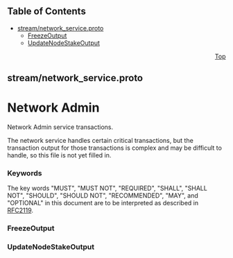 ## Table of Contents

- [stream/network_service.proto](#stream_network_service-proto)
    - [FreezeOutput](#com-hedera-hapi-block-stream-FreezeOutput)
    - [UpdateNodeStakeOutput](#com-hedera-hapi-block-stream-UpdateNodeStakeOutput)
  



<a name="stream_network_service-proto"></a>
<p align="right"><a href="#top">Top</a></p>

## stream/network_service.proto
# Network Admin
Network Admin service transactions.

The network service handles certain critical transactions, but the transaction
output for those transactions is complex and may be difficult to handle, so this
file is not yet filled in.

### Keywords
The key words "MUST", "MUST NOT", "REQUIRED", "SHALL", "SHALL NOT",
"SHOULD", "SHOULD NOT", "RECOMMENDED", "MAY", and "OPTIONAL" in this
document are to be interpreted as described in [RFC2119](https://www.ietf.org/rfc/rfc2119).


<a name="com-hedera-hapi-block-stream-FreezeOutput"></a>

### FreezeOutput







<a name="com-hedera-hapi-block-stream-UpdateNodeStakeOutput"></a>

### UpdateNodeStakeOutput






 <!-- end messages -->

 <!-- end enums -->

 <!-- end HasExtensions -->

 <!-- end services -->




